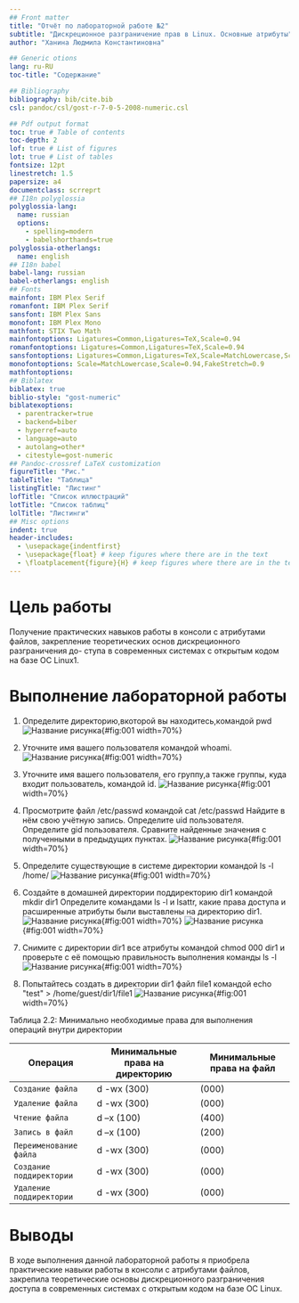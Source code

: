 ```yaml
---
## Front matter
title: "Отчёт по лабораторной работе №2"
subtitle: "Дискреционное разграничение прав в Linux. Основные атрибуты"
author: "Ханина Людмила Константиновна"

## Generic otions
lang: ru-RU
toc-title: "Содержание"

## Bibliography
bibliography: bib/cite.bib
csl: pandoc/csl/gost-r-7-0-5-2008-numeric.csl

## Pdf output format
toc: true # Table of contents
toc-depth: 2
lof: true # List of figures
lot: true # List of tables
fontsize: 12pt
linestretch: 1.5
papersize: a4
documentclass: scrreprt
## I18n polyglossia
polyglossia-lang:
  name: russian
  options:
	- spelling=modern
	- babelshorthands=true
polyglossia-otherlangs:
  name: english
## I18n babel
babel-lang: russian
babel-otherlangs: english
## Fonts
mainfont: IBM Plex Serif
romanfont: IBM Plex Serif
sansfont: IBM Plex Sans
monofont: IBM Plex Mono
mathfont: STIX Two Math
mainfontoptions: Ligatures=Common,Ligatures=TeX,Scale=0.94
romanfontoptions: Ligatures=Common,Ligatures=TeX,Scale=0.94
sansfontoptions: Ligatures=Common,Ligatures=TeX,Scale=MatchLowercase,Scale=0.94
monofontoptions: Scale=MatchLowercase,Scale=0.94,FakeStretch=0.9
mathfontoptions:
## Biblatex
biblatex: true
biblio-style: "gost-numeric"
biblatexoptions:
  - parentracker=true
  - backend=biber
  - hyperref=auto
  - language=auto
  - autolang=other*
  - citestyle=gost-numeric
## Pandoc-crossref LaTeX customization
figureTitle: "Рис."
tableTitle: "Таблица"
listingTitle: "Листинг"
lofTitle: "Список иллюстраций"
lotTitle: "Список таблиц"
lolTitle: "Листинги"
## Misc options
indent: true
header-includes:
  - \usepackage{indentfirst}
  - \usepackage{float} # keep figures where there are in the text
  - \floatplacement{figure}{H} # keep figures where there are in the text
---
```


# Цель работы

Получение практических навыков работы в консоли с атрибутами файлов, закрепление теоретических основ дискреционного разграничения до- ступа в современных системах с открытым кодом на базе ОС Linux1.

# Выполнение лабораторной работы

1. Определите директорию,вкоторой вы находитесь,командой pwd
![Название рисунка](assets/4.png){#fig:001 width=70%}

2. Уточните имя вашего пользователя командой whoami.
![Название рисунка](assets/5.png){#fig:001 width=70%}

3. Уточните имя вашего пользователя, его группу,а также группы, куда входит пользователь, командой id.
![Название рисунка](assets/6.png){#fig:001 width=70%}

4. Просмотрите файл /etc/passwd командой cat /etc/passwd
Найдите в нём свою учётную запись. Определите uid пользователя. Определите gid пользователя. Сравните найденные значения с полученными в предыдущих пунктах.
![Название рисунка](assets/8.png){#fig:001 width=70%}

5. Определите существующие в системе директории командой ls -l /home/
![Название рисунка](assets/9.png){#fig:001 width=70%}

6. Создайте в домашней директории поддиректорию dir1 командой mkdir dir1
Определите командами ls -l и lsattr, какие права доступа и расширенные атрибуты были выставлены на директорию dir1.
![Название рисунка](assets/10.png){#fig:001 width=70%}
![Название рисунка](assets/11.png){#fig:001 width=70%}

7. Снимите с директории dir1 все атрибуты командой chmod 000 dir1 и проверьте с её помощью правильность выполнения команды ls -l
![Название рисунка](assets/12.png){#fig:001 width=70%}

8. Попытайтесь создать в директории dir1 файл file1 командой echo "test" > /home/guest/dir1/file1
![Название рисунка](assets/13.png){#fig:001 width=70%}



Таблица 2.2: Минимально необходимые права для выполнения операций внутри директории

| Операция | Минимальные права на директорию |  Минимальные права на файл                                                           
|---------------------------|-------------|-------|
| `Создание файла`          | d -wx (300) | (000) |
| `Удаление файла `         | d -wx (300) | (000) |
| `Чтение файла`            | d –x (100)  | (400) |
| `Запись в файл`           | d –x (100)  | (200) |
| `Переименование файла`    | d -wx (300) | (000) |
| `Создание поддиректории`  | d -wx (300) | (000) |
| `Удаление поддиректории`  | d -wx (300) | (000) | 


# Выводы

В ходе выполнения данной лабораторной работы я приобрела практические навыки работы в консоли с атрибутами файлов, закрепила теоретические основы дискреционного разграничения доступа в современных системах с открытым кодом на базе ОС Linux.




